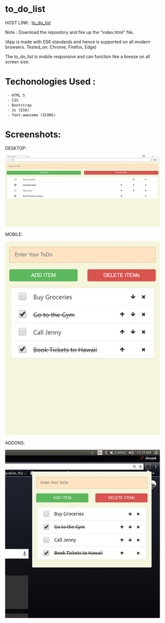 
# to_do_list

HOST LINK : <a href="http://taxi-driver-snake-76274.bitballoon.com/">to_do_list</a>

Note : Download the repository and fire up the "index.html" file.

(App is made with ES6 standards and hence is supported on all modern browsers. Tested_on: Chrome, Firefox, Edge)

The to_do_list is mobile responsive and can function like a breeze on all screen size.

# Techonologies Used :

     - HTML 5
     - CSS
     - Bootstrap
     - Js (ES6)
     - font-awesome (ICONS)

# Screenshots:

DESKTOP:


![Alt text](https://github.com/divyankkarolia97/to_do_list/blob/master/SCREENSHOTS/Screenshot(Desktop).jpg "Screenshot(Desktop)")

MOBILE:


![Alt text](https://github.com/divyankkarolia97/to_do_list/blob/master/SCREENSHOTS/Screenshot(Mobile).PNG "Screenshot(Desktop)")

ADDONS:


![Alt text](https://github.com/divyankkarolia97/to_do_list/blob/master/SCREENSHOTS/Screenshot(Addons).jpg "Screenshot(Addons)")
